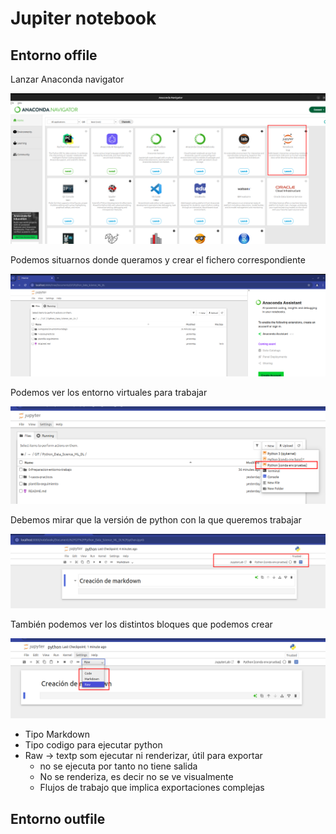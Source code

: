 # Jupiter notebook



## Entorno offile


Lanzar Anaconda navigator

![](adjuntos/Pasted_image_20250323152129.png)

Podemos situarnos donde queramos y crear el fichero correspondiente

![](adjuntos/Pasted_image_20250323152109.png)

Podemos ver los entorno virtuales para trabajar

![](adjuntos/Pasted_image_20250323152452.png)

Debemos mirar que la versión de python con la que queremos trabajar

![](adjuntos/Pasted_image_20250323153037.png)

También podemos ver los distintos bloques que podemos crear

![](adjuntos/Pasted_image_20250323152729.png)

* Tipo Markdown
* Tipo codigo para ejecutar python
* Raw -> textp som ejecutar ni renderizar, útil para exportar
	* no se ejecuta por tanto no tiene salida
	* No se renderiza, es decir no se ve visualmente
	* Flujos de trabajo que implica exportaciones complejas



## Entorno outfile